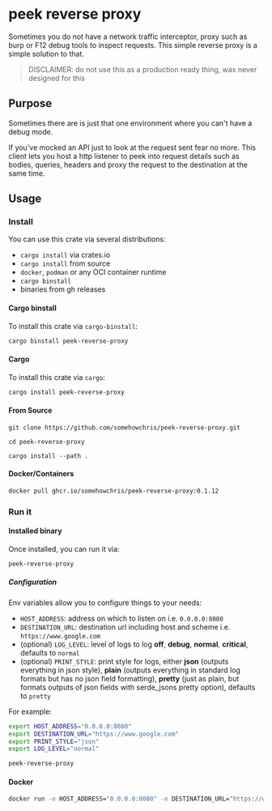 # peek reverse proxy

Sometimes you do not have a network traffic interceptor, proxy such as burp or F12 debug tools to inspect requests. This simple reverse proxy is a simple solution to that.
> DISCLAIMER: do not use this as a production ready thing, was never designed for this

## Purpose

Sometimes there are is just that one environment where you can't have a debug mode.

If you've mocked an API just to look at the request sent fear no more. This client lets you host a http listener to peek into request details such as bodies, queries, headers and proxy the request to the destination at the same time.

## Usage

### Install

You can use this crate via several distributions:
 - `cargo install` via crates.io
 - `cargo install` from source
 - `docker`, `podman` or any OCI container runtime
 - `cargo binstall`
 - binaries from gh releases

#### Cargo binstall

To install this crate via `cargo-binstall`:
```sh
cargo binstall peek-reverse-proxy
```

#### Cargo

To install this crate via `cargo`:
```sh
cargo install peek-reverse-proxy
```

#### From Source

```
git clone https://github.com/somehowchris/peek-reverse-proxy.git

cd peek-reverse-proxy

cargo install --path .
```

#### Docker/Containers

```sh
docker pull ghcr.io/somehowchris/peek-reverse-proxy:0.1.12
```

### Run it

#### Installed binary

Once installed, you can run it via:
```sh
peek-reverse-proxy
```

##### Configuration

Env variables allow you to configure things to your needs:
- `HOST_ADDRESS`: address on which to listen on i.e. `0.0.0.0:8080`
- `DESTINATION_URL`: destination url including host and scheme i.e. `https://www.google.com`
- (optional) `LOG_LEVEL`: level of logs to log __off__, __debug__, __normal__, __critical__, defaults to `normal`
- (optional) `PRINT_STYLE`: print style for logs, either __json__ (outputs everything in json style), __plain__ (outputs everything in standard log formats but has no json field formatting), __pretty__ (just as plain, but formats outputs of json fields with serde_jsons pretty option), defaults to `pretty`


For example:

```sh
export HOST_ADDRESS="0.0.0.0:8080"
export DESTINATION_URL="https://www.google.com"
export PRINT_STYLE="json"
export LOG_LEVEL="normal"

peek-reverse-proxy
```

#### Docker

```sh
docker run -e HOST_ADDRESS="0.0.0.0:8080" -e DESTINATION_URL="https://www.google.com" -p 8080:8080 ghcr.io/somehowchris/peek-reverse-proxy:0.1.12
```